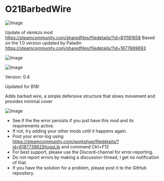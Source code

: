 # O21BarbedWire

![Image](https://i.imgur.com/buuPQel.png)

Update of okmkzs mod
https://steamcommunity.com/sharedfiles/filedetails/?id=811181658
Based on the 1.0 version updated by Paladin
https://steamcommunity.com/sharedfiles/filedetails/?id=1677669693

![Image](https://i.imgur.com/pufA0kM.png)

	
![Image](https://i.imgur.com/Z4GOv8H.png)


Version: 0.4
 
Updated for B18!

Adds barbed wire, a simple defensive structure that slows movement and provides minimal cover


![Image](https://i.imgur.com/PwoNOj4.png)



-  See if the the error persists if you just have this mod and its requirements active.
-  If not, try adding your other mods until it happens again.
-  Post your error-log using https://steamcommunity.com/workshop/filedetails/?id=818773962]HugsLib and command Ctrl+F12
-  For best support, please use the Discord-channel for error-reporting.
-  Do not report errors by making a discussion-thread, I get no notification of that.
-  If you have the solution for a problem, please post it to the GitHub repository.




